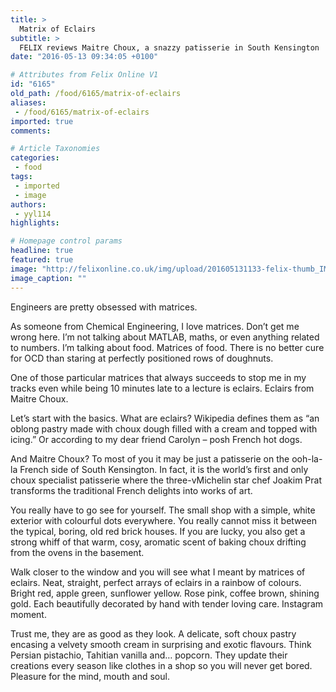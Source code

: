 ```yaml
---
title: >
  Matrix of Eclairs
subtitle: >
  FELIX reviews Maitre Choux, a snazzy patisserie in South Kensington
date: "2016-05-13 09:34:05 +0100"

# Attributes from Felix Online V1
id: "6165"
old_path: /food/6165/matrix-of-eclairs
aliases:
 - /food/6165/matrix-of-eclairs
imported: true
comments:

# Article Taxonomies
categories:
 - food
tags:
 - imported
 - image
authors:
 - yyl114
highlights:

# Homepage control params
headline: true
featured: true
image: "http://felixonline.co.uk/img/upload/201605131133-felix-thumb_IMG_2809_1024.jpg"
image_caption: ""
---
```


Engineers are pretty obsessed with matrices.

As someone from Chemical Engineering, I love matrices. Don’t get me wrong here. I’m not talking about MATLAB, maths, or even anything related to numbers. I’m talking about food. Matrices of food. There is no better cure for OCD than staring at perfectly positioned rows of doughnuts.

One of those particular matrices that always succeeds to stop me in my tracks even while being 10 minutes late to a lecture is eclairs. Eclairs from Maitre Choux.

Let’s start with the basics. What are eclairs? Wikipedia defines them as “an oblong pastry made with choux dough filled with a cream and topped with icing.” Or according to my dear friend Carolyn – posh French hot dogs.

And Maitre Choux? To most of you it may be just a patisserie on the ooh-la-la French side of South Kensington. In fact, it is the world’s first and only choux specialist patisserie where the three-vMichelin star chef Joakim Prat transforms the traditional French delights into works of art.

You really have to go see for yourself. The small shop with a simple, white exterior with colourful dots everywhere. You really cannot miss it between the typical, boring, old red brick houses. If you are lucky, you also get a strong whiff of that warm, cosy, aromatic scent of baking choux drifting from the ovens in the basement.

Walk closer to the window and you will see what I meant by matrices of eclairs. Neat, straight, perfect arrays of eclairs in a rainbow of colours. Bright red, apple green, sunflower yellow. Rose pink, coffee brown, shining gold. Each beautifully decorated by hand with tender loving care. Instagram moment.

Trust me, they are as good as they look. A delicate, soft choux pastry encasing a velvety smooth cream in surprising and exotic flavours. Think Persian pistachio, Tahitian vanilla and… popcorn. They update their creations every season like clothes in a shop so you will never get bored. Pleasure for the mind, mouth and soul.
